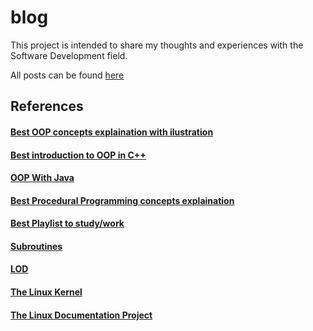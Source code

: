 # blog

This project is intended to share my thoughts and experiences with the Software Development field.

All posts can be found [here](https://gabrielslima.github.io/blog/)

## References
#### [Best OOP concepts explaination with ilustration](https://www.learncomputerscienceonline.com/object-oriented-programming/)
#### [Best introduction to OOP in C++](https://www.learncpp.com/)
#### [OOP With Java](https://docs.oracle.com/javase/tutorial/java/index.html)
#### [Best Procedural Programming concepts explaination](https://www.learncomputerscienceonline.com/procedural-programming/)
#### [Best Playlist to study/work](https://www.youtube.com/playlist?list=PLesWpNGB8x01Js5CvQxUINIOiPkHFXRuV)
#### [Subroutines](https://aaronbloomfield.github.io/pdr/book/x86-64bit-ccc-chapter.pdf)
#### [LOD](https://www2.ccs.neu.edu/research/demeter/demeter-method/LawOfDemeter/general-formulation.html)
#### [The Linux Kernel](https://www.kernel.org/doc/html/latest/index.html#)
#### [The Linux Documentation Project](https://tldp.org/)

